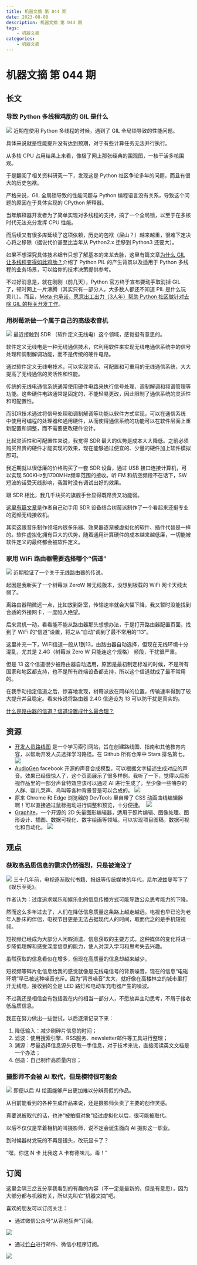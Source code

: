```yaml
---
title: 机器文摘 第 044 期
date: 2023-08-08
description: 机器文摘 第 044 期
tags:
    - 机器文摘
categories:
    - 机器文摘
---
```

# 机器文摘 第 044 期

## 长文
### 导致 Python 多线程鸡肋的 GIL 是什么
![](2023-08-08-09-51-26.png)
近期在使用 Python 多线程的时候，遇到了 GIL 全局锁导致的性能问题。

具体来说就是性能提升没有达到预期，对于有些计算任务无法并行执行。

从多核 CPU 占用结果上来看，像极了网上那张经典的围观图，一核干活多核围观。

于是翻阅了相关资料研究一下，发现这是 Python 社区争论多年的问题，而且有很大的历史包袱。

严格来说，GIL 全局锁导致的性能问题与 Python 编程语言没有关系，导致这个问题的原因在于具体实现的 CPython 解释器。

当年解释器开发者为了简单实现对多线程的支持，搞了一个全局锁，以至于在多核时代无法充分发挥 CPU 性能。

而后续又有很多库延续了这项依赖，历史的包袱（屎山？）越来越重，很难下定决心将之移除（据说代价甚至比当年从 Python2.x 迁移到 Python3 还要大）。

如果不想深究具体技术细节只想了解基本的来龙去脉，这里有篇文章[为什么 GIL 让多线程变得如此鸡肋？](https://xie.infoq.cn/article/1e151c24367abe8cad18130f4)介绍了 Python PIL 的产生背景以及适用于 Python 多线程的业务场景，可以给你的技术决策提供参考。 

不过好消息是，就在刚刚（前几天），Python 官方终于宣布要动手取消掉 GIL 了，顿时网上一片沸腾（其实只有一部分人，大多数人都还不知道 PIL 是什么玩意儿）。而且，[Meta 也承诺，愿意出工出力（3人年）帮助 Python 社区做针对去除 GIL 的相关开发工作](https://news.ycombinator.com/item?id=36643670)。

### 用树莓派做一个属于自己的高级收音机
![](2023-08-08-09-52-14.png)
最近接触到 SDR （软件定义无线电）这个领域，感觉挺有意思的。

软件定义无线电是一种无线通信技术，它利用软件来实现无线电通信系统中的信号处理和调制解调功能，而不是传统的硬件电路。

通过软件定义无线电技术，可以实现灵活、可配置和可重用的无线通信系统，大大提高了无线通信的灵活性和性能。

传统的无线电通信系统通常使用硬件电路来执行信号处理、调制解调和频谱管理等功能。这些硬件电路通常是固定的，不能轻易更改，因此限制了通信系统的灵活性和可配置性。

而SDR技术通过将信号处理和调制解调等功能以软件方式实现，可以在通信系统中使用可编程的处理器和通用硬件，从而使得通信系统的功能可以在软件层面上重新配置和调整，而不需要更改硬件设计。

比起灵活性和可配置性来说，我觉得 SDR 最大的优势是成本大大降低。之前必须购买昂贵的硬件才能实现的效果，现在能够通过便宜的、少量的硬件加上软件模拟即可。

我近期就以很低廉的价格购买了一套 SDR 设备，通过 USB 接口连接计算机，可以实现 500KHz到1700MHz频率范围的接收。听 FM 和航空频段不在话下，SW 短波的话受天线影响，我暂时没有调试出好的效果。

跟 SDR 相比，我几千块买的旗舰手台显得既昂贵又功能弱。

[这里有篇文章](https://www.hackster.io/mircemk/diy-sdr-dsp-radio-with-raspberry-pi-and-rtlsdr-dongle-c38064)是作者自己动手用 SDR 设备结合树莓派制作了一个看起来还挺专业的宽频无线接收机。

其实这跟音乐制作领域内很多乐器、效果器逐渐被虚拟化的软件、插件代替是一样的。软件虚拟化拥有巨大的优势，随着通用计算硬件的成本越来越低廉，一切能被软件定义的最终都会被软件定义。

### 家用 WiFi 路由器需要选择哪个“信道”
![](2023-08-08-09-52-42.png)
近期验证了一个关于无线路由器的传说。

起因是我新买了一个树莓派 ZeroW 带无线版本，没想到板载的 WiFi 网卡天线太弱了。

离路由器稍微远一点，比如放到卧室，传输速率就会大幅下降，我又暂时没能找到合适的外接网卡，一度陷入绝望。

后来灵机一动，看看能不能从路由器那头想想办法，于是打开路由器配置页面，找到了 WiFi 的“信道”设置，将之从“自动”调到了最不常用的“13”。

这里补充一下，WiFi信道一般从1到13，由路由器自动选择，但现在无线环境十分混乱，尤其是 2.4G（树莓派 Zero W 只能连这个规格） 频段，干扰很严重。

但是 13 这个信道很少被路由器自动选用，原因是最初制定标准的时候，不是所有国家和地区都支持，也不是所有终端设备都支持，所以这个信道就成了最不常用的。

在我手动指定信道之后，惊喜地发现，树莓派放在同样的位置，传输速率得到了较大提升并且稳定。看来传说将路由器 2.4G 信道设为 13 可以防干扰是真实的。

[什么是路由器的信道？信道设置成什么最合理？](https://zhuanlan.zhihu.com/p/344389009)

## 资源
- [开发人员路线图](https://roadmap.sh)  是一个学习索引网站，旨在创建路线图、指南和其他教育内容，以帮助开发人员选择学习路径。在 Github 所有仓库中 Stars 排名第七。 ​​​
  ![](2023-08-08-09-53-03.png)
- [AudioGen](https://felixkreuk.github.io/audiogen/) facebook 开源的声音合成模型，可以根据文字描述生成对应的声音。效果已经很惊人了，这个页面展示了很多样例。我听了一下，觉得以后影视作品里的一部分声音特效应该可以通过 AI 进行生成了。至少像一些嘈杂的人群、婴儿哭声、鸟叫等各种背景音是可以合成的。
  ![](2023-08-08-09-53-14.png)
- 原来 Chrome 和 Edge 浏览器的 DevTools 里自带了 CSS 动画曲线编辑器啊！可以直接通过鼠标拖动进行调整和预览，十分便捷。 ​​​
  ![](2023-08-08-09-53-29.png)
- [Graphite](https://github.com/GraphiteEditor/Graphite)，一个开源的 2D 矢量图形编辑器，适用于照片编辑、图像处理、图形设计、插图、数据可视化、数字绘画等领域。可以实现项目图稿，数据可视化和自动化。
  ![](2023-08-08-09-54-19.png)

## 观点
### 获取高品质信息的需求仍然强烈，只是被淹没了
![](2023-08-08-09-54-40.png)
三十几年前，电视逐渐取代书籍、报纸等传统媒体的年代，尼尔波兹曼写下了《娱乐至死》。

作者认为：过度追求娱乐和娱乐化的信息传播方式可能导致公众思考能力的下降。

然而这么多年过去了，人们在降低信息质量这条路上越走越远。电视也早已沦为老年人卧床的伴侣，电视节目更是无法占据现代人的时间，取而代之的是手机短视频。

短视频已经成为大部分人闲暇消遣、信息获取的主要方式。这种媒体的变化将进一步降低理解和感受深度信息的能力，使人对深入学习和思考失去兴趣。

虽然获取的信息看似在增多，但现在高质量的信息却越来越少。

短视频等碎片化信息给我的感觉就像是无线电信号的背景噪音，现在的信息“电磁环境”早已被这种噪音充斥。因为“背景噪音”太大，就好像在高楼林立的城市里打开无线电，接收到的全是 LED 路灯和电动车充电器产生的噪波。

不过我还是相信会有包括我在内的相当一部分人，不愿放弃主动思考，不屑于接收低品质信息。

我正在努力做出一些尝试，以后逐渐记录下来：
1. 降低输入：减少刷碎片信息的时间；
2. 滤波：使用搜索引擎、RSS服务、newsletter邮件等工具进行整理；
3. 溯源：尽量选择信息源头获取一手信息，对于技术来说，直接阅读英文文档是一个办法；
4. 创造：自己制作高质量内容；

### 摄影师不会被 AI 取代，但是模特很可能会
![](2023-08-08-09-56-00.png)
即便以后 AI 绘画能够产出更加难以分辨真假的作品。

从目前能看到的各种生成作品来说，还是摄影师负责了主要的创作灵感。

真要说被取代的话，也许“被拍摄对象”经过虚拟化以后，很可能被取代。

以后不仅仅是举着相机的叫摄影师，说不定会诞生面向 AI 摄影这一职业。

到时候器材党玩的不再是镜头，改玩显卡了？

“嘿，你这 N 卡 比我这 A 卡有德味儿，毒！”

## 订阅
这里会隔三岔五分享我看到的有趣的内容（不一定是最新的，但是有意思），因为大部分都与机器有关，所以先叫它“机器文摘”吧。

喜欢的朋友可以订阅关注：

- 通过微信公众号“从容地狂奔”订阅。

![](../weixin.jpg)

- 通过[竹白](https://zhubai.love/)进行邮件、微信小程序订阅。

![](../zhubai.jpg)